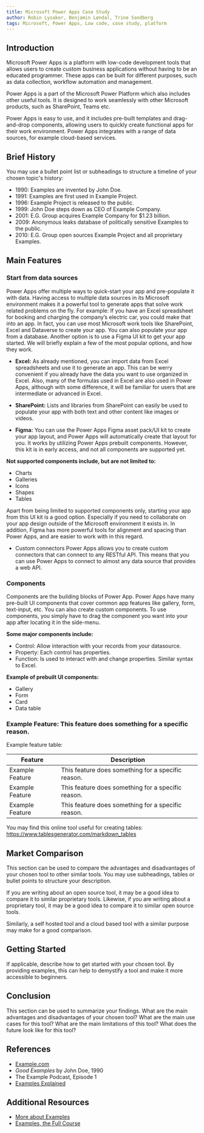 ```yaml
---
title: Microsoft Power Apps Case Study
author: Robin Lysaker, Benjamin Løndal, Trine Sandberg
tags: Microsoft, Power Apps, Low code, case study, platform
---
```


## Introduction

Microsoft Power Apps is a platform with low-code development tools that allows users to create custom business applications without having to be an educated programmer. These apps can be built for different purposes, such as data collection, workflow automation and management.

Power Apps is a part of the Microsoft Power Platform which also includes other useful tools. It is designed to work seamlessly with other Microsoft products, such as SharePoint, Teams etc.

Power Apps is easy to use, and it includes pre-built templates and drag-and-drop components, allowing users to quickly create functional apps for their work environment. Power Apps integrates with a range of data sources, for example cloud-based services.

## Brief History

You may use a bullet point list or subheadings to structure a timeline of your chosen topic's history:

- 1990: Examples are invented by John Doe.
- 1991: Examples are first used in Example Project.
- 1996: Example Project is released to the public.
- 1999: John Doe steps down as CEO of Example Company.
- 2001: E.G. Group acquires Example Company for $1.23 billion.
- 2009: Anonymous leaks database of politically sensitive Examples to the public.
- 2010: E.G. Group open sources Example Project and all proprietary Examples.

## Main Features

### Start from data sources
Power Apps offer multiple ways to quick-start your app and pre-populate it with data. Having access to multiple data sources in its Microsoft environment makes it a powerful tool to generate apps that solve work related problems on the fly. For example: If you have an Excel spreadsheet for booking and charging the company’s electric car, you could make that into an app. In fact, you can use most Microsoft work tools like SharePoint, Excel and Dataverse to create your app. You can also populate your app from a database. Another option is to use a Figma UI kit to get your app started. We will briefly explain a few of the most popular options, and how they work.

- **Excel:**
As already mentioned, you can import data from Excel spreadsheets and use it to generate an app. This can be werry convenient if you already have the data you want to use organized in Excel. Also, many of the formulas used in Excel are also used in Power Apps, although with some difference, it will be familiar for users that are intermediate or advanced in Excel.

- **SharePoint:**
Lists and libraries from SharePoint can easily be used to populate your app with both text and other content like images or videos. 

- **Figma:**
You can use the Power Apps Figma asset pack/UI kit to create your app layout, and Power Apps will automatically create that layout for you. It works by utilizing Power Apps prebuilt components. However, this kit is in early access, and not all components are supported yet. 

**Not supported components include, but are not limited to:**
- Charts
- Galleries
- Icons
- Shapes
- Tables

Apart from being limited to supported components only, starting your app from this UI kit is a good option. Especially if you need to collaborate on your app design outside of the Microsoft environment it exists in. In addition, Figma has more powerful tools for alignment and spacing than Power Apps, and are easier to work with in this regard.

- Custom connectors
Power Apps allows you to create custom connectors that can connect to any RESTful API. This means that you can use Power Apps to connect to almost any data source that provides a web API.

### Components
Components are the building blocks of Power App. Power Apps have many pre-built UI components that cover common app features like gallery, form, text-input, etc. You can also create custom components. To use components, you simply have to drag the component you want into your app after locating it in the side-menu. 

**Some major components include:**
- Control:
  Allow interaction with your records from your datasource.
- Property:
  Each control has properties. 
- Function:
  Is used to interact with and change properties. Similar syntax to Excel.

**Example of prebuilt UI components:**
- Gallery
- Form
- Card
- Data table

### Example Feature: This feature does something for a specific reason.

Example feature table:

| Feature         | Description                                        |
| --------------- | -------------------------------------------------- |
| Example Feature | This feature does something for a specific reason. |
| Example Feature | This feature does something for a specific reason. |
| Example Feature | This feature does something for a specific reason. |

You may find this online tool useful for creating tables: https://www.tablesgenerator.com/markdown_tables

## Market Comparison

This section can be used to compare the advantages and disadvantages of your chosen tool to other similar tools. You may use subheadings, tables or bullet points to structure your description.

If you are writing about an open source tool, it may be a good idea to compare it to similar proprietary tools. Likewise, if you are writing about a proprietary tool, it may be a good idea to compare it to similar open source tools.

Similarly, a self hosted tool and a cloud based tool with a similar purpose may make for a good comparison.

## Getting Started

If applicable, describe how to get started with your chosen tool. By providing examples, this can help to demystify a tool and make it more accessible to beginners.

## Conclusion

This section can be used to summarize your findings. What are the main advantages and disadvantages of your chosen tool? What are the main use cases for this tool? What are the main limitations of this tool? What does the future look like for this tool?

## References

- [Example.com](https://example.com)
- _Good Examples_ by John Doe, 1990
- The Example Podcast, Episode 1
- [Examples Explained](https://youtu.be/dQw4w9WgXcQ)

## Additional Resources

- [More about Examples](https://example.com)
- [Examples, the Full Course](https://youtu.be/dQw4w9WgXcQ)
